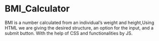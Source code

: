 # BMI_Calculator
BMI is a number calculated from an individual’s weight and height,Using HTML we are giving the desired structure, an option for the input, and a submit button. With the help of CSS and functionalities by JS.

